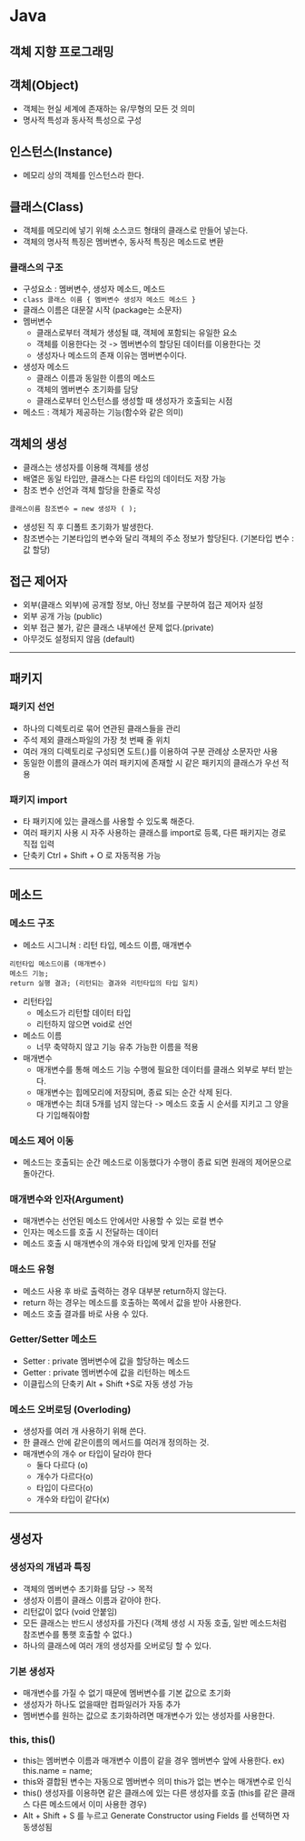 # Java

## 객체 지향 프로그래밍

## 객체(Object)

-   객체는 현실 세계에 존재하는 유/무형의 모든 것 의미
-   명사적 특성과 동사적 특성으로 구성

## 인스턴스(Instance)

-   메모리 상의 객체를 인스턴스라 한다.

## 클래스(Class)

-   객체를 메모리에 넣기 위해 소스코드 형태의 클래스로 만들어 넣는다.
-   객체의 명사적 특징은 멤버변수, 동사적 특징은 메소드로 변환

### 클래스의 구조

-   구성요소 : 멤버변수, 생성자 메소드, 메소드
-   `class 클래스 이름 { 멤버변수 생성자 메소드 메소드 }`
-   클래스 이름은 대문잘 시작 (package는 소문자)
-   멤버변수
    -   클래스로부터 객체가 생성될 떄, 객체에 포함되는 유일한 요소
    -   객체를 이용한다는 것 -> 멤버변수의 할당된 데이터를 이용한다는 것
    -   생성자나 메소드의 존재 이유는 멤버변수이다.
-   생성자 메소드
    -   클래스 이름과 동일한 이름의 메소드
    -   객체의 멤버변수 초기화를 담당
    -   클래스로부터 인스턴스를 생성할 때 생성자가 호출되는 시점
-   메소드 : 객체가 제공하는 기능(함수와 같은 의미)

## 객체의 생성

-   클래스는 생성자를 이용해 객체를 생성
-   배열은 동일 타입만, 클래스는 다른 타입의 데이터도 저장 가능
-   참조 변수 선언과 객체 할당을 한줄로 작성

```
클래스이름 참조변수 = new 생성자 ( );
```

-   생성된 직 후 디폴트 초기화가 발생한다.
-   참조변수는 기본타입의 변수와 달리 객체의 주소 정보가 할당된다. (기본타입 변수 : 값 할당)

## 접근 제어자

-   외부(클래스 외부)에 공개할 정보, 아닌 정보를 구분하여 접근 제어자 설정
-   외부 공개 가능 (public)
-   외부 접근 불가, 같은 클래스 내부에선 문제 없다.(private)
-   아무것도 설정되지 않음 (default)

***

## 패키지

### 패키지 선언

-   하나의 디렉토리로 묶어 연관된 클래스들을 관리
-   주석 제외 클래스파일의 가장 첫 번째 줄 위치
-   여러 개의 디렉토리로 구성되면 도트(.)를 이용하여 구분 관례상 소문자만 사용
-   동일한 이름의 클래스가 여러 패키지에 존재할 시 같은 패키지의 클래스가 우선 적용

### 패키지 import

-   타 패키지에 있는 클래스를 사용할 수 있도록 해준다.
-   여러 패키지 사용 시 자주 사용하는 클래스를 import로 등록, 다른 패키지는 경로 직접 입력
-   단축키 Ctrl + Shift + O 로 자동적용 가능

***

## 메소드

### 메소드 구조

-   메소드 시그니쳐 : 리턴 타입, 메소드 이름, 매개변수

```
리턴타입 메소드이름 (매개변수)
메소드 기능;
return 실행 결과; (리턴되는 결과와 리턴타입의 타입 일치)
```

-   리턴타입
    -   메소드가 리턴할 데이터 타입
    -   리턴하지 않으면 void로 선언
-   메소드 이름
    -   너무 축약하지 않고 기능 유추 가능한 이름을 적용
-   매개변수
    -   매개변수를 통해 메소드 기능 수행에 필요한 데이터를 클래스 외부로 부터 받는다.
    -   매개변수는 힙메모리에 저장되며, 종료 되는 순간 삭제 된다.
    -   매개변수는 최대 5개를 넘지 않는다 -> 메소드 호출 시 순서를 지키고 그 양을 다 기입해줘야함

### 메소드 제어 이동

-   메소드는 호출되는 순간 메소드로 이동했다가 수행이 종료 되면 원래의 제어문으로 돌아간다.

### 매개변수와 인자(Argument)

-   매개변수는 선언된 메소드 안에서만 사용할 수 있는 로컬 변수
-   인자는 메소드를 호출 시 전달하는 데이터
-   메소드 호출 시 매개변수의 개수와 타입에 맞게 인자를 전달

### 매소드 유형

-   메소드 사용 후 바로 출력하는 경우 대부분 return하지 않는다.
-   return 하는 경우는 메소드를 호출하는 쪽에서 값을 받아 사용한다.
-   메소드 호출 결과를 바로 사용 수 있다.

### Getter/Setter 메소드

-   Setter : private 멤버변수에 값을 할당하는 메소드
-   Getter : private 멤버변수에 값을 리턴하는 메소드
-   이클립스의 단축키 Alt + Shift +S로 자동 생성 가능

### 메소드 오버로딩 (Overloding)

-   생성자를 여러 개 사용하기 위해 쓴다.
-   한 클래스 안에 같은이름의 메서드를 여러개 정의하는 것.
-   매개변수의 개수 or 타입이 달라야 한다
    -   둘다 다르다 (o)
    -   개수가 다르다(o)
    -   타입이 다르다(o)
    -   개수와 타입이 같다(x)

***

## 생성자

### 생성자의 개념과 특징

-   객체의 멤버변수 초기화를 담당 -> 목적
-   생성자 이름이 클래스 이름과 같아야 한다.
-   리턴값이 없다 (void 안붙임)
-   모든 클래스는 반드시 생성자를 가진다
    (객체 생성 시 자동 호출, 일반 메소드처럼 참조변수를 통햇 호출할 수 없다.)
-   하나의 클래스에 여러 개의 생성자를 오버로딩 할 수 있다.

### 기본 생성자

-   매개변수를 가질 수 없기 때문에 멤버변수를 기본 값으로 초기화
-   생성자가 하나도 없을때만 컴파일러가 자동 추가
-   멤버변수를 원하는 값으로 초기화하려면 매개변수가 있는 생성자를 사용한다.

### this, this()

-   this는 멤버변수 이름과 매개변수 이름이 같을 경우 멤버변수 앞에 사용한다.
    ex) this.name = name;
-   this와 결합된 변수는 자동으로 멤버변수 의미 this가 없는 변수는 매개변수로 인식
-   this() 생성자를 이용하면 같은 클래스에 있는 다른 생성자를 호출
    (this를 같은 클래스 다른 메소드에서 이미 사용한 경우)
-   Alt + Shift + S 를 누르고 Generate Constructor using Fields 를 선택하면 자동생성됨

